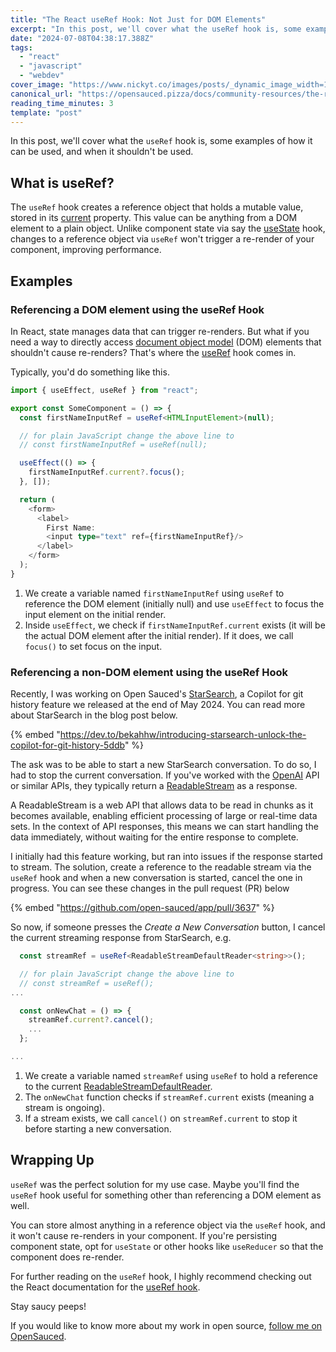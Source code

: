 ```yaml
---
title: "The React useRef Hook: Not Just for DOM Elements"
excerpt: "In this post, we'll cover what the useRef hook is, some examples of how it can be used, and when it..."
date: "2024-07-08T04:38:17.388Z"
tags:
  - "react"
  - "javascript"
  - "webdev"
cover_image: "https://www.nickyt.co/images/posts/_dynamic_image_width=1000,height=420,fit=cover,gravity=auto,format=auto_https%3A%2F%2Fdev-to-uploads.s3.amazonaws.com%2Fuploads%2Farticles%2Fxllbi42t0tt7qanarqac.png"
canonical_url: "https://opensauced.pizza/docs/community-resources/the-react-useref-hook-not-just-for-html-elements/"
reading_time_minutes: 3
template: "post"
---
```


In this post, we'll cover what the `useRef` hook is, some examples of how it can be used, and when it shouldn't be used.

## What is useRef?

The `useRef` hook creates a reference object that holds a mutable value, stored in its [current](https://react.dev/reference/react/useRef#referencing-a-value-with-a-ref) property. This value can be anything from a DOM element to a plain object. Unlike component state via say the [useState](https://react.dev/reference/react/useState) hook, changes to a reference object via `useRef` won't trigger a re-render of your component, improving performance.

## Examples

### Referencing a DOM element using the useRef Hook

In React, state manages data that can trigger re-renders. But what if you need a way to directly access [document object model](https://developer.mozilla.org/en-US/docs/Web/API/Document_Object_Model/Introduction) (DOM) elements that shouldn't cause re-renders? That's where the [useRef](https://react.dev/reference/react/useRef) hook comes in.

Typically, you'd do something like this.

```typescript
import { useEffect, useRef } from "react";

export const SomeComponent = () => {
  const firstNameInputRef = useRef<HTMLInputElement>(null);

  // for plain JavaScript change the above line to
  // const firstNameInputRef = useRef(null);

  useEffect(() => {
    firstNameInputRef.current?.focus();
  }, []);

  return (
    <form>
      <label>
        First Name:
        <input type="text" ref={firstNameInputRef}/>
      </label>
    </form>
  );
}
```

1. We create a variable named `firstNameInputRef` using `useRef` to reference the DOM element (initially null) and use `useEffect` to focus the input element on the initial render.
1. Inside `useEffect`, we check if `firstNameInputRef.current` exists (it will be the actual DOM element after the initial render). If it does, we call `focus()` to set focus on the input.

### Referencing a non-DOM element using the useRef Hook

Recently, I was working on Open Sauced's [StarSearch](https://opensauced.pizza/blog/open-source-insights-with-starsearch), a Copilot for git history feature we released at the end of May 2024. You can read more about StarSearch in the blog post below.

{% embed "https://dev.to/bekahhw/introducing-starsearch-unlock-the-copilot-for-git-history-5ddb" %}

The ask was to be able to start a new StarSearch conversation. To do so, I had to stop the current conversation. If you've worked with the [OpenAI](https://openai.com/index/openai-api/) API or similar APIs, they typically return a [ReadableStream](https://developer.mozilla.org/en-US/docs/Web/API/ReadableStream) as a response.

A ReadableStream is a web API that allows data to be read in chunks as it becomes available, enabling efficient processing of large or real-time data sets. In the context of API responses, this means we can start handling the data immediately, without waiting for the entire response to complete.

I initially had this feature working, but ran into issues if the response started to stream. The solution, create a reference to the readable stream via the `useRef` hook and when a new conversation is started, cancel the one in progress. You can see these changes in the pull request (PR) below

{% embed "https://github.com/open-sauced/app/pull/3637" %}

So now, if someone presses the _Create a New Conversation_ button, I cancel the current streaming response from StarSearch, e.g.

```typescript
  const streamRef = useRef<ReadableStreamDefaultReader<string>>();

  // for plain JavaScript change the above line to
  // const streamRef = useRef();
...

  const onNewChat = () => {
    streamRef.current?.cancel();
    ...
  };

...

```

1. We create a variable named `streamRef` using `useRef` to hold a reference to the current [ReadableStreamDefaultReader](https://developer.mozilla.org/en-US/docs/Web/API/ReadableStreamDefaultReader).
1. The `onNewChat` function checks if `streamRef.current` exists (meaning a stream is ongoing).
1. If a stream exists, we call `cancel()` on `streamRef.current` to stop it before starting a new conversation.

## Wrapping Up

`useRef` was the perfect solution for my use case. Maybe you'll find the `useRef` hook useful for something other than referencing a DOM element as well.

You can store almost anything in a reference object via the `useRef` hook, and it won't cause re-renders in your component. If you're persisting component state, opt for `useState` or other hooks like `useReducer` so that the component does re-render.

For further reading on the `useRef` hook, I highly recommend checking out the React documentation for the [useRef hook](https://react.dev/reference/react/useRef).

Stay saucy peeps!

If you would like to know more about my work in open source, [follow me on OpenSauced](https://oss.fyi/nickytonline).
